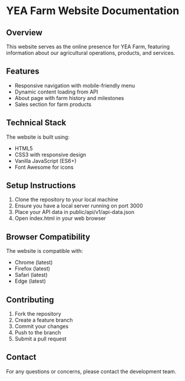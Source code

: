 # YEA Farm Website Documentation

## Overview

This website serves as the online presence for YEA Farm, featuring information about our agricultural operations, products, and services.

## Features

- Responsive navigation with mobile-friendly menu
- Dynamic content loading from API
- About page with farm history and milestones
- Sales section for farm products

## Technical Stack

The website is built using:

- HTML5
- CSS3 with responsive design
- Vanilla JavaScript (ES6+)
- Font Awesome for icons

## Setup Instructions

1. Clone the repository to your local machine
2. Ensure you have a local server running on port 3000
3. Place your API data in public/api/v1/api-data.json
4. Open index.html in your web browser

## Browser Compatibility

The website is compatible with:

- Chrome (latest)
- Firefox (latest)
- Safari (latest)
- Edge (latest)

## Contributing

1. Fork the repository
2. Create a feature branch
3. Commit your changes
4. Push to the branch
5. Submit a pull request

## Contact

For any questions or concerns, please contact the development team.